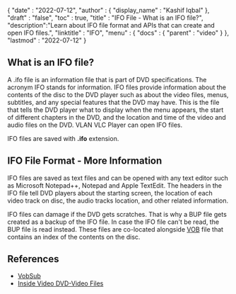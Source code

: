 {
  "date" : "2022-07-12",
  "author" : {
    "display_name" : "Kashif Iqbal"
  },
  "draft" : "false",
  "toc" : true,
  "title" : "IFO File - What is an IFO file?",
  "description":"Learn about IFO file format and APIs that can create and open IFO files.",
  "linktitle" : "IFO",
  "menu" : {
    "docs" : {
      "parent" : "video"
    }
  },
  "lastmod" : "2022-07-12"
}

## What is an IFO file?

A .ifo file is an information file that is part of DVD specifications. The acronym IFO stands for information. IFO files provide information about the contents of the disc to the DVD player such as about the video files, menus, subtitles, and any special features that the DVD may have. This is the file that tells the DVD player what to display when the menu appears, the start of different chapters in the DVD, and the location and time of the video and audio files on the DVD. VLAN VLC Player can open IFO files.

IFO files are saved with **.ifo** extension.

## IFO File Format - More Information

IFO files are saved as text files and can be opened with any text editor such as Microsoft Notepad++, Notepad and Apple TextEdit. The headers in the IFO file tell DVD players about the starting screen, the location of each video track on disc, the audio tracks location, and other related information.

IFO files can damage if the DVD gets scratches. That is why a BUP file gets created as a backup of the IFO file. In case the IFO file can't be read, the BUP file is read instead. These files are co-located alongside [VOB](/video/vob/) file that contains an index of the contents on the disc.

## References

 * [VobSub](https://www.videohelp.com/software/VobSub)
 * [Inside Video DVD-Video Files](https://en.wikibooks.org/wiki/Inside_DVD-Video/IFO_Files)
